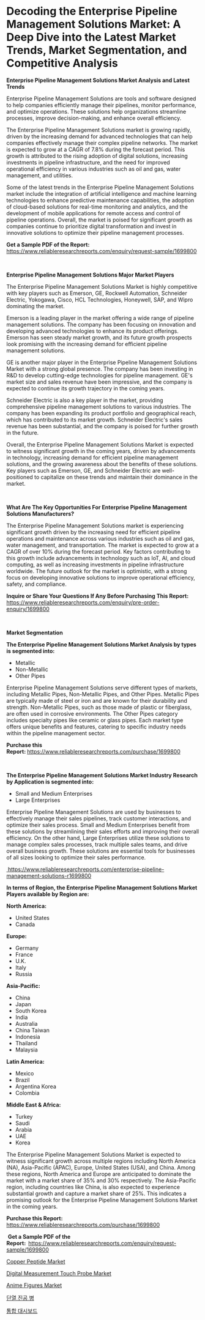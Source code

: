<p><h1>Decoding the Enterprise Pipeline Management Solutions Market: A Deep Dive into the Latest Market Trends, Market Segmentation, and Competitive Analysis</h1></p><p><strong>Enterprise Pipeline Management Solutions Market Analysis and Latest Trends</strong></p>
<p><p>Enterprise Pipeline Management Solutions are tools and software designed to help companies efficiently manage their pipelines, monitor performance, and optimize operations. These solutions help organizations streamline processes, improve decision-making, and enhance overall efficiency.</p><p>The Enterprise Pipeline Management Solutions market is growing rapidly, driven by the increasing demand for advanced technologies that can help companies effectively manage their complex pipeline networks. The market is expected to grow at a CAGR of 7.8% during the forecast period. This growth is attributed to the rising adoption of digital solutions, increasing investments in pipeline infrastructure, and the need for improved operational efficiency in various industries such as oil and gas, water management, and utilities.</p><p>Some of the latest trends in the Enterprise Pipeline Management Solutions market include the integration of artificial intelligence and machine learning technologies to enhance predictive maintenance capabilities, the adoption of cloud-based solutions for real-time monitoring and analytics, and the development of mobile applications for remote access and control of pipeline operations. Overall, the market is poised for significant growth as companies continue to prioritize digital transformation and invest in innovative solutions to optimize their pipeline management processes.</p></p>
<p><strong>Get a Sample PDF of the Report:&nbsp;</strong> <a href="https://www.reliableresearchreports.com/enquiry/request-sample/1699800">https://www.reliableresearchreports.com/enquiry/request-sample/1699800</a></p>
<p>&nbsp;</p>
<p><strong>Enterprise Pipeline Management Solutions Major Market Players</strong></p>
<p><p>The Enterprise Pipeline Management Solutions Market is highly competitive with key players such as Emerson, GE, Rockwell Automation, Schneider Electric, Yokogawa, Cisco, HCL Technologies, Honeywell, SAP, and Wipro dominating the market. </p><p>Emerson is a leading player in the market offering a wide range of pipeline management solutions. The company has been focusing on innovation and developing advanced technologies to enhance its product offerings. Emerson has seen steady market growth, and its future growth prospects look promising with the increasing demand for efficient pipeline management solutions.</p><p>GE is another major player in the Enterprise Pipeline Management Solutions Market with a strong global presence. The company has been investing in R&D to develop cutting-edge technologies for pipeline management. GE's market size and sales revenue have been impressive, and the company is expected to continue its growth trajectory in the coming years.</p><p>Schneider Electric is also a key player in the market, providing comprehensive pipeline management solutions to various industries. The company has been expanding its product portfolio and geographical reach, which has contributed to its market growth. Schneider Electric's sales revenue has been substantial, and the company is poised for further growth in the future.</p><p>Overall, the Enterprise Pipeline Management Solutions Market is expected to witness significant growth in the coming years, driven by advancements in technology, increasing demand for efficient pipeline management solutions, and the growing awareness about the benefits of these solutions. Key players such as Emerson, GE, and Schneider Electric are well-positioned to capitalize on these trends and maintain their dominance in the market.</p></p>
<p>&nbsp;</p>
<p><strong>What Are The Key Opportunities For Enterprise Pipeline Management Solutions Manufacturers?</strong></p>
<p><p>The Enterprise Pipeline Management Solutions market is experiencing significant growth driven by the increasing need for efficient pipeline operations and maintenance across various industries such as oil and gas, water management, and transportation. The market is expected to grow at a CAGR of over 10% during the forecast period. Key factors contributing to this growth include advancements in technology such as IoT, AI, and cloud computing, as well as increasing investments in pipeline infrastructure worldwide. The future outlook for the market is optimistic, with a strong focus on developing innovative solutions to improve operational efficiency, safety, and compliance.</p></p>
<p><strong>Inquire or Share Your Questions If Any Before Purchasing This Report:</strong> <a href="https://www.reliableresearchreports.com/enquiry/pre-order-enquiry/1699800">https://www.reliableresearchreports.com/enquiry/pre-order-enquiry/1699800</a></p>
<p>&nbsp;</p>
<p><strong>Market Segmentation</strong></p>
<p><strong>The Enterprise Pipeline Management Solutions Market Analysis by types is segmented into:</strong></p>
<p><ul><li>Metallic</li><li>Non-Metallic</li><li>Other Pipes</li></ul></p>
<p><p>Enterprise Pipeline Management Solutions serve different types of markets, including Metallic Pipes, Non-Metallic Pipes, and Other Pipes. Metallic Pipes are typically made of steel or iron and are known for their durability and strength. Non-Metallic Pipes, such as those made of plastic or fiberglass, are often used in corrosive environments. The Other Pipes category includes specialty pipes like ceramic or glass pipes. Each market type offers unique benefits and features, catering to specific industry needs within the pipeline management sector.</p></p>
<p><strong>Purchase this Report:&nbsp;</strong><a href="https://www.reliableresearchreports.com/purchase/1699800">https://www.reliableresearchreports.com/purchase/1699800</a></p>
<p>&nbsp;</p>
<p><strong>The Enterprise Pipeline Management Solutions Market Industry Research by Application is segmented into:</strong></p>
<p><ul><li>Small and Medium Enterprises</li><li>Large Enterprises</li></ul></p>
<p><p>Enterprise Pipeline Management Solutions are used by businesses to effectively manage their sales pipelines, track customer interactions, and optimize their sales process. Small and Medium Enterprises benefit from these solutions by streamlining their sales efforts and improving their overall efficiency. On the other hand, Large Enterprises utilize these solutions to manage complex sales processes, track multiple sales teams, and drive overall business growth. These solutions are essential tools for businesses of all sizes looking to optimize their sales performance.</p></p>
<p><a href="https://www.reliableresearchreports.com/enterprise-pipeline-management-solutions-r1699800">&nbsp;https://www.reliableresearchreports.com/enterprise-pipeline-management-solutions-r1699800</a></p>
<p><strong>In terms of Region, the Enterprise Pipeline Management Solutions Market Players available by Region are:</strong></p>
<p>
    <p> <strong> North America: </strong>
        <ul>
            <li>United States</li>
            <li>Canada</li>
        </ul>
        </p> 
    <p> <strong> Europe: </strong>
        <ul>
            <li>Germany</li>
            <li>France</li>
            <li>U.K.</li>
            <li>Italy</li>
            <li>Russia</li>
        </ul>
        </p> 
    <p> <strong> Asia-Pacific: </strong>
        <ul>
            <li>China</li>
            <li>Japan</li>
            <li>South Korea</li>
            <li>India</li>
            <li>Australia</li>
            <li>China Taiwan</li>
            <li>Indonesia</li>
            <li>Thailand</li>
            <li>Malaysia</li>
        </ul>
        </p> 
    <p> <strong> Latin America: </strong>
        <ul>
            <li>Mexico</li>
            <li>Brazil</li>
            <li>Argentina Korea</li>
            <li>Colombia</li>
        </ul>
        </p> 
    <p> <strong> Middle East & Africa: </strong>
        <ul>
            <li>Turkey</li>
            <li>Saudi</li>
            <li>Arabia</li>
            <li>UAE</li>
            <li>Korea</li>
        </ul>
    </p>
    </p>
<p><p>The Enterprise Pipeline Management Solutions Market is expected to witness significant growth across multiple regions including North America (NA), Asia-Pacific (APAC), Europe, United States (USA), and China. Among these regions, North America and Europe are anticipated to dominate the market with a market share of 35% and 30% respectively. The Asia-Pacific region, including countries like China, is also expected to experience substantial growth and capture a market share of 25%. This indicates a promising outlook for the Enterprise Pipeline Management Solutions Market in the coming years.</p></p>
<p><strong>Purchase this Report: </strong><a href="https://www.reliableresearchreports.com/purchase/1699800">https://www.reliableresearchreports.com/purchase/1699800</a></p>
<p>&nbsp;<strong>Get a Sample PDF of the Report:&nbsp;&nbsp;</strong><a href="https://www.reliableresearchreports.com/enquiry/request-sample/1699800">https://www.reliableresearchreports.com/enquiry/request-sample/1699800</a></p>
<p><strong></strong></p>
<p><p><a href="https://github.com/GroverBarry/Market-Research-Report-List-5/blob/main/copper-peptide-market.md">Copper Peptide Market</a></p><p><a href="https://www.linkedin.com/pulse/digital-measurement-touch-probe-market-report-reveals-latest-oo3cc">Digital Measurement Touch Probe Market</a></p><p><a href="https://issuu.com/reportprime-2/docs/anime-figures-market-size-2030.pptx">Anime Figures Market</a></p><p><a href="https://github.com/valroy852/Market-Research-Report-List-1/blob/main/951043364547.md">단열 진공 병</a></p><p><a href="https://github.com/royErdmtyan906778/Market-Research-Report-List-1/blob/main/620767264546.md">통합 대시보드</a></p></p>